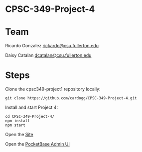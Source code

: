 # CPSC-349-Project-4

# Team 
Ricardo Gonzalez rickardo@csu.fullerton.edu

Daisy Catalan dcatalan@csu.fullerton.edu

# Steps 

Clone the cpsc349-project1 repository locally:

```shell-session
git clone https://github.com/cardogg/CPSC-349-Project-4.git
```

Install and start Project 4:

```shell-session
cd CPSC-349-Project-4/
npm install
npm start
```

Open the [Site][1]

Open the [PocketBase Admin UI][2]

[1]: http://localhost:3000/
[2]: http://127.0.0.1:8090/_/



